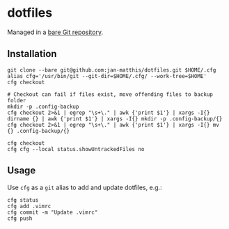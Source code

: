 # dotfiles

Managed in a [bare Git repository](https://www.atlassian.com/git/tutorials/dotfiles).


## Installation

```commandtext
git clone --bare git@github.com:jan-matthis/dotfiles.git $HOME/.cfg
alias cfg='/usr/bin/git --git-dir=$HOME/.cfg/ --work-tree=$HOME'
cfg checkout

# Checkout can fail if files exist, move offending files to backup folder
mkdir -p .config-backup
cfg checkout 2>&1 | egrep "\s+\." | awk {'print $1'} | xargs -I{} dirname {} | awk {'print $1'} | xargs -I{} mkdir -p .config-backup/{}
cfg checkout 2>&1 | egrep "\s+\." | awk {'print $1'} | xargs -I{} mv {} .config-backup/{}

cfg checkout
cfg cfg --local status.showUntrackedFiles no
```

## Usage

Use `cfg` as a `git` alias to add and update dotfiles, e.g.:

```commandtext
cfg status
cfg add .vimrc
cfg commit -m "Update .vimrc"
cfg push
```
